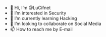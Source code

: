 - 👋 Hi, I’m @LuCifnet
- 👀 I’m interested in Security
- 🌱 I’m currently learning Hacking
- 💞️ I’m looking to collaborate on Social Media
- 📫 How to reach me by E-mail

<!---
LuCifnet/LuCifnet is a ✨ special ✨ repository because its `README.md` (this file) appears on your GitHub profile.
You can click the Preview link to take a look at your changes.
--->
